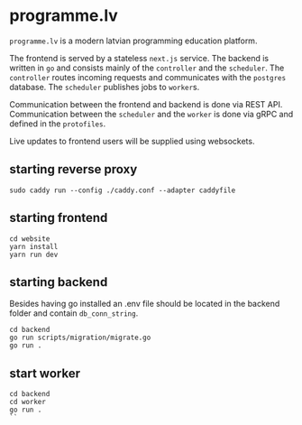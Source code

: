 # programme.lv

`programme.lv` is a modern latvian programming education platform.

The frontend is served by a stateless `next.js` service. The backend is written in `go` and consists mainly of the `controller` and the `scheduler`. The `controller` routes incoming requests and communicates with the `postgres` database. The `scheduler` publishes jobs to `worker`s.

Communication between the frontend and backend is done via REST API. Communication between the `scheduler` and the `worker` is done via gRPC and defined in the `protofiles`.

Live updates to frontend users will be supplied using websockets.

## starting reverse proxy

```
sudo caddy run --config ./caddy.conf --adapter caddyfile
```

## starting frontend

```
cd website
yarn install
yarn run dev
```

## starting backend

Besides having go installed an .env file should be located in the backend folder and contain `db_conn_string`.

```
cd backend
go run scripts/migration/migrate.go
go run .
```

## start worker
```
cd backend
cd worker
go run .
``
